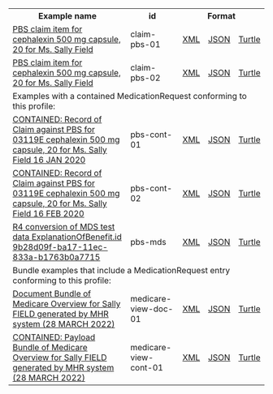 <table class="list" width="100%">            
   <tr>
     <th>Example name</th>
     <th>id</th>
     <th colspan="3">Format</th>
   </tr>
   <tr>
      <td><a href="MedicationRequest-claim-pbs-01.html">PBS claim item for cephalexin 500 mg capsule, 20 for Ms. Sally Field</a></td>
      <td>claim-pbs-01</td>
      <td><a href="MedicationRequest-claim-pbs-01.xml.html">XML</a></td>
      <td><a href="MedicationRequest-claim-pbs-01.json.html">JSON</a></td>
      <td><a href="MedicationRequest-claim-pbs-01.ttl.html">Turtle</a></td>
   </tr>
   <tr>
      <td><a href="MedicationRequest-claim-pbs-02.html">PBS claim item for cephalexin 500 mg capsule, 20 for Ms. Sally Field</a></td>
      <td>claim-pbs-02</td>
      <td><a href="MedicationRequest-claim-pbs-02.xml.html">XML</a></td>
      <td><a href="MedicationRequest-claim-pbs-02.json.html">JSON</a></td>
      <td><a href="MedicationRequest-claim-pbs-02.ttl.html">Turtle</a></td>
   </tr>
   <tr>
      <td colspan="5">Examples with a contained MedicationRequest conforming to this profile:</td>
   </tr>
   <tr>
      <td><a href="ExplanationOfBenefit-pbs-cont-01.html">CONTAINED: Record of Claim against PBS for 03119E cephalexin 500 mg capsule, 20 for Ms. Sally Field 16 JAN 2020</a></td>
      <td>pbs-cont-01</td>
      <td><a href="ExplanationOfBenefit-pbs-cont-01.xml.html">XML</a></td>
      <td><a href="ExplanationOfBenefit-pbs-cont-01.json.html">JSON</a></td>
      <td><a href="ExplanationOfBenefit-pbs-cont-01.ttl.html">Turtle</a></td>
   </tr>
   <tr>
      <td><a href="ExplanationOfBenefit-pbs-cont-02.html">CONTAINED: Record of Claim against PBS for 03119E cephalexin 500 mg capsule, 20 for Ms. Sally Field 16 FEB 2020</a></td>
      <td>pbs-cont-02</td>
      <td><a href="ExplanationOfBenefit-pbs-cont-02.xml.html">XML</a></td>
      <td><a href="ExplanationOfBenefit-pbs-cont-02.json.html">JSON</a></td>
      <td><a href="ExplanationOfBenefit-pbs-cont-02.ttl.html">Turtle</a></td>
   </tr>
   <tr>
      <td><a href="ExplanationOfBenefit-pbs-mds.html">R4 conversion of MDS test data ExplanationOfBenefit.id 9b28d09f-ba17-11ec-833a-b1763b0a7715</a></td>
      <td>pbs-mds</td>
      <td><a href="ExplanationOfBenefit-pbs-mds.xml.html">XML</a></td>
      <td><a href="ExplanationOfBenefit-pbs-mds.json.html">JSON</a></td>
      <td><a href="ExplanationOfBenefit-pbs-mds.ttl.html">Turtle</a></td>
   </tr>
   <tr>
      <td colspan="5">Bundle examples that include a MedicationRequest entry conforming to this profile:</td>
   </tr>
   <tr>
      <td><a href="Bundle-medicare-view-doc-01.html">Document Bundle of Medicare Overview for Sally FIELD generated by MHR system (28 MARCH 2022)</a></td>
      <td>medicare-view-doc-01</td>
      <td><a href="Bundle-medicare-view-doc-01.xml.html">XML</a></td>
      <td><a href="Bundle-medicare-view-doc-01.json.html">JSON</a></td>
      <td><a href="Bundle-medicare-view-doc-01.ttl.html">Turtle</a></td>
   </tr>
   <tr>
      <td><a href="Bundle-medicare-view-cont-01.html">CONTAINED: Payload Bundle of Medicare Overview for Sally FIELD generated by MHR system (28 MARCH 2022)</a></td>
      <td>medicare-view-cont-01</td>
      <td><a href="Bundle-medicare-view-cont-01.xml.html">XML</a></td>
      <td><a href="Bundle-medicare-view-cont-01.json.html">JSON</a></td>
      <td><a href="Bundle-medicare-view-cont-01.ttl.html">Turtle</a></td>
   </tr>
</table>